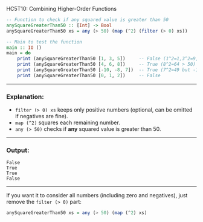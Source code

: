 HC5T10: Combining Higher-Order Functions

```haskell
-- Function to check if any squared value is greater than 50
anySquareGreaterThan50 :: [Int] -> Bool
anySquareGreaterThan50 xs = any (> 50) (map (^2) (filter (> 0) xs))

-- Main to test the function
main :: IO ()
main = do
    print (anySquareGreaterThan50 [1, 3, 5])     -- False (1^2=1,3^2=9,5^2=25)
    print (anySquareGreaterThan50 [4, 6, 8])     -- True (8^2=64 > 50)
    print (anySquareGreaterThan50 [-10, -8, 7])  -- True (7^2=49 but -10, -8 filtered out)
    print (anySquareGreaterThan50 [0, 1, 2])     -- False
```

---

### Explanation:

* `filter (> 0) xs` keeps only positive numbers (optional, can be omitted if negatives are fine).
* `map (^2)` squares each remaining number.
* `any (> 50)` checks if **any** squared value is greater than 50.

---

### Output:

```
False
True
True
False
```

---

If you want it to consider all numbers (including zero and negatives), just remove the `filter (> 0)` part:

```haskell
anySquareGreaterThan50 xs = any (> 50) (map (^2) xs)
```
